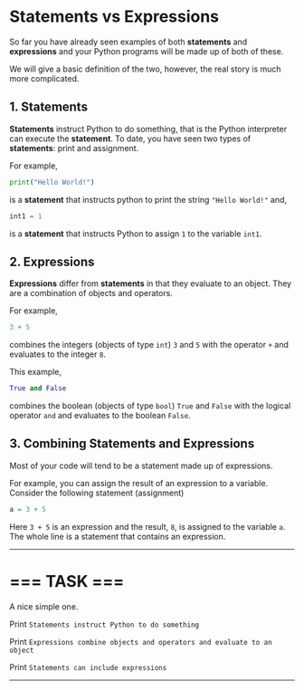 # Statements vs Expressions

So far you have already seen examples of both **statements** and **expressions** and your Python programs will be made up of both of these.

We will give a basic definition of the two, however, the real story is much more complicated. 
  
## 1. Statements

**Statements** instruct Python to do something, that is the Python interpreter can execute the **statement**. To date, you have seen two types of **statements**: print and assignment.

For example,

```python
print("Hello World!")
```
is a **statement** that instructs python to print the string ``"Hello World!"`` and,


```python
int1 = 1
```
is a **statement** that instructs Python to assign ``1`` to the variable ``int1``.

## 2. Expressions

**Expressions** differ from **statements** in that they evaluate to an object. They are a combination of objects and operators.

For example,

```python
3 + 5 
```
combines the integers (objects of type ``int``) ``3`` and ``5`` with the operator ``+`` and evaluates to the integer ``8``. 

This example,

```python
True and False
```
combines the boolean (objects of type ``bool``) ``True`` and ``False`` with the logical operator ``and`` and evaluates to the boolean ``False``.

## 3. Combining Statements and Expressions

Most of your code will tend to be a statement made up of expressions.

For example, you can assign the result of an expression to a variable. Consider the following statement (assignment)

```python
a = 3 + 5 
```

Here ``3 + 5`` is an expression and the result, ``8``, is assigned to the variable ``a``. The whole line is a statement that contains an expression.

***
# === TASK ===
A nice simple one.
 
Print ```Statements instruct Python to do something```
 
Print ```Expressions combine objects and operators and evaluate to an object```

Print ```Statements can include expressions```
***